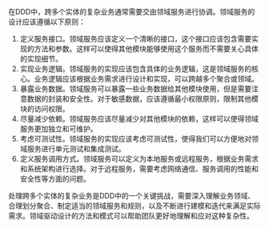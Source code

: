 在DDD中，跨多个实体的复杂业务通常需要交由领域服务进行协调。领域服务的设计应该遵循以下原则：

1. 定义服务接口。领域服务应该定义一个清晰的接口，这个接口应该包含需要实现的方法和参数。这样可以使得其他模块能够使用这个服务而不需要关心具体的实现细节。
2. 实现业务逻辑。领域服务的实现应该包含具体的业务逻辑，这是领域服务的核心。业务逻辑应该根据业务需求进行设计和实现，可以跨越多个聚合或领域。
3. 暴露业务数据。领域服务可以暴露一些业务数据给其他模块使用，但是需要注意数据的封装和安全性。对于敏感数据，应该遵循最小权限原则，限制其他模块的访问权限。
4. 尽量减少依赖。领域服务应该尽量减少对其他模块的依赖，这样可以使得领域服务更加独立和可维护。
5. 考虑可测试性。领域服务的实现应该考虑可测试性，使得我们可以方便地对领域服务进行单元测试和集成测试。
6. 定义服务调用方式。领域服务可以定义为本地服务或远程服务，根据业务需求和系统架构进行选择。对于远程服务，需要考虑网络通信、服务调用的性能和安全性等方面的问题。

处理跨多个实体的复杂业务是DDD中的一个关键挑战，需要深入理解业务领域、合理划分聚合、制定适当的领域服务和规则，以及不断进行建模和迭代来满足实际需求。领域驱动设计的方法和模式可以帮助团队更好地理解和应对这种复杂性。
